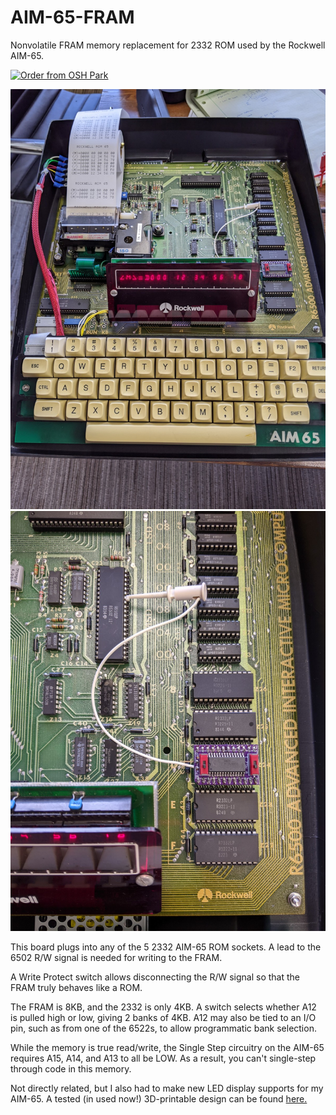 # AIM-65-FRAM

Nonvolatile FRAM memory replacement for 2332 ROM used by the Rockwell AIM-65.

<a href="https://oshpark.com/shared_projects/X4W64rqJ"><img src="https://oshpark.com/packs/media/images/badge-5f4e3bf4bf68f72ff88bd92e0089e9cf.png" alt="Order from OSH Park"></img></a>

<p align="middle">
  <img src="PXL_20201108_224736572.jpg" width="550" title="Image 1">
  <img src="PXL_20201108_224743412.jpg" width="550" title="Image 2">
</p>

This board plugs into any of the 5 2332 AIM-65 ROM sockets. 
A lead to the 6502 R/W signal is needed for writing to the FRAM.

A Write Protect switch allows disconnecting the R/W signal so that the FRAM truly behaves like a ROM.

The FRAM is 8KB, and the 2332 is only 4KB. A switch selects whether A12 is pulled high or low, giving 2 banks of 4KB. 
A12 may also be tied to an I/O pin, such as from one of the 6522s, to allow programmatic bank selection.

While the memory is true read/write, the Single Step circuitry on the AIM-65 requires A15, A14, and A13 to all be LOW.
As a result, you can't single-step through code in this memory.

Not directly related, but I also had to make new LED display supports for my AIM-65. A tested (in used now!)
3D-printable design can be found 
<a href="https://cad.onshape.com/documents/efebfeba35798ffd247abe96/w/842ecc41860fff750f9e59dd/e/60049825f7dbb6890abf0c50">here.</a>
